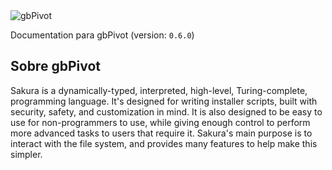 <img alt="gbPivot" id="readme-logo" src="/images/logotipo.png"/>

<p id="lang-ver">Documentation para gbPivot (version: <code>0.6.0</code>)</p>

## Sobre gbPivot

Sakura is a dynamically-typed, interpreted, high-level, Turing-complete, programming language. It's designed for writing installer scripts, built with security, safety, and customization in mind. It is also designed to be easy to use for non-programmers to use, while giving enough control to perform more advanced tasks to users that require it. Sakura's main purpose is to interact with the file system, and provides many features to help make this simpler.

